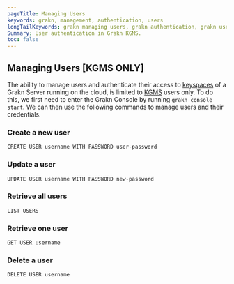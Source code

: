 ```yaml
---
pageTitle: Managing Users
keywords: grakn, management, authentication, users
longTailKeywords: grakn managing users, grakn authentication, grakn users
Summary: User authentication in Grakn KGMS.
toc: false
---
```


## Managing Users [KGMS ONLY]
The ability to manage users and authenticate their access to [keyspaces](../06-management/01-keyspace.md) of a Grakn Server running on the cloud, is limited to [KGMS](../05-cloud-deployment/01-kgms.md) users only. To do this, we first need to enter the Grakn Console by running `grakn console start`. We can then use the following commands to manage users and their credentials.

### Create a new user
```
CREATE USER username WITH PASSWORD user-password
```

### Update a user
```
UPDATE USER username WITH PASSWORD new-password
```

### Retrieve all users
```
LIST USERS
```

### Retrieve one user
```
GET USER username
```

### Delete a user
```
DELETE USER username
```
